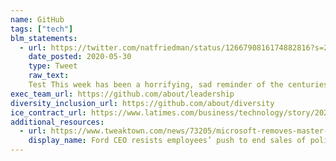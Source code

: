 ```yaml
---
name: GitHub
tags: ["tech"]
blm_statements:
  - url: https://twitter.com/natfriedman/status/1266790816174882816?s=20
    date_posted: 2020-05-30
    type: Tweet
    raw_text: 
    Test This week has been a horrifying, sad reminder of the centuries-long pattern of systemic racism in the US. And that our criminal justice system is in dire need of reform. GitHub stands with the Black community and will not be silent on violence and injustice.
exec_team_url: https://github.com/about/leadership
diversity_inclusion_url: https://github.com/about/diversity
ice_contract_url: https://www.latimes.com/business/technology/story/2020-06-12/github-ceo-black-lives-matter-employees-demand-end-ice-contract
additional_resources:
  - url: https://www.tweaktown.com/news/73205/microsoft-removes-master-and-slave-mentions-from-github-over-blm/index.html
    display_name: Ford CEO resists employees’ push to end sales of police vehicles
---
```


